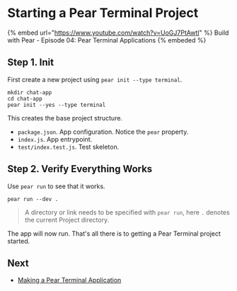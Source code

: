 # Starting a Pear Terminal Project

{% embed url="https://www.youtube.com/watch?v=UoGJ7PtAwtI" %} Build with Pear - Episode 04: Pear Terminal Applications {% embeded %}

## Step 1. Init

First create a new project using `pear init --type terminal`.

```
mkdir chat-app
cd chat-app
pear init --yes --type terminal
```

This creates the base project structure.

- `package.json`. App configuration. Notice the `pear` property.
- `index.js`. App entrypoint.
- `test/index.test.js`. Test skeleton.

## Step 2. Verify Everything Works

Use `pear run` to see that it works.

```
pear run --dev .
```

> A directory or link needs to be specified with `pear run`, here `.` denotes the current Project directory.

The app will now run. That's all there is to getting a Pear Terminal project started.


## Next

* [Making a Pear Terminal Application](./making-a-pear-terminal-app.md)
